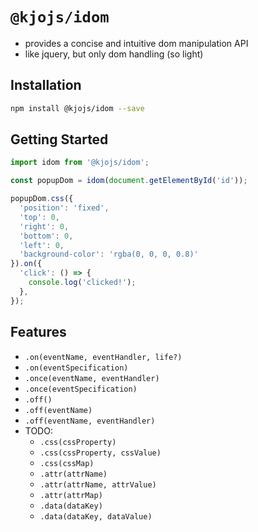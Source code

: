 # `@kjojs/idom`

- provides a concise and intuitive dom manipulation API
- like jquery, but only dom handling (so light)

## Installation

```sh
npm install @kjojs/idom --save
```

## Getting Started

```js
import idom from '@kjojs/idom';

const popupDom = idom(document.getElementById('id'));

popupDom.css({
  'position': 'fixed',
  'top': 0,
  'right': 0,
  'bottom': 0,
  'left': 0,
  'background-color': 'rgba(0, 0, 0, 0.8)'
}).on({
  'click': () => {
    console.log('clicked!');
  },
});
```

## Features

- `.on(eventName, eventHandler, life?)`
- `.on(eventSpecification)`
- `.once(eventName, eventHandler)`
- `.once(eventSpecification)`
- `.off()`
- `.off(eventName)`
- `.off(eventName, eventHandler)`
- TODO:
    - `.css(cssProperty)`
    - `.css(cssProperty, cssValue)`
    - `.css(cssMap)`
    - `.attr(attrName)`
    - `.attr(attrName, attrValue)`
    - `.attr(attrMap)`
    - `.data(dataKey)`
    - `.data(dataKey, dataValue)`
